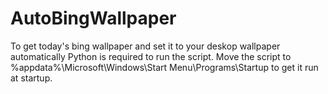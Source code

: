 # AutoBingWallpaper
To get today's bing wallpaper and set it to your deskop wallpaper automatically
Python is required to run the script.
Move the script to %appdata%\Microsoft\Windows\Start Menu\Programs\Startup to get it run at startup.
